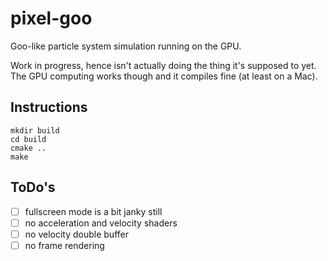# pixel-goo

Goo-like particle system simulation running on the GPU.

Work in progress, hence isn't actually doing the thing it's supposed to yet. The GPU computing works though and it compiles fine (at least on a Mac).

## Instructions

```
mkdir build
cd build
cmake ..
make
```

## ToDo's

- [ ] fullscreen mode is a bit janky still
- [ ] no acceleration and velocity shaders
- [ ] no velocity double buffer
- [ ] no frame rendering